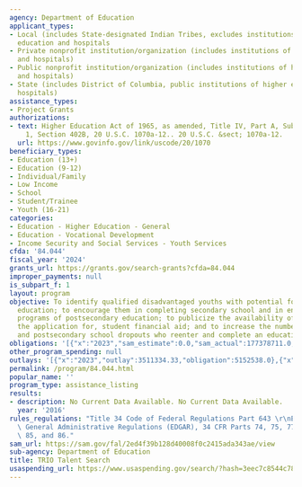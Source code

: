 ```yaml
---
agency: Department of Education
applicant_types:
- Local (includes State-designated Indian Tribes, excludes institutions of higher
  education and hospitals
- Private nonprofit institution/organization (includes institutions of higher education
  and hospitals)
- Public nonprofit institution/organization (includes institutions of higher education
  and hospitals)
- State (includes District of Columbia, public institutions of higher education and
  hospitals)
assistance_types:
- Project Grants
authorizations:
- text: Higher Education Act of 1965, as amended, Title IV, Part A, Subpart 2, Chapter
    1, Section 402B, 20 U.S.C. 1070a-12.. 20 U.S.C. &sect; 1070a-12.
  url: https://www.govinfo.gov/link/uscode/20/1070
beneficiary_types:
- Education (13+)
- Education (9-12)
- Individual/Family
- Low Income
- School
- Student/Trainee
- Youth (16-21)
categories:
- Education - Higher Education - General
- Education - Vocational Development
- Income Security and Social Services - Youth Services
cfda: '84.044'
fiscal_year: '2024'
grants_url: https://grants.gov/search-grants?cfda=84.044
improper_payments: null
is_subpart_f: 1
layout: program
objective: To identify qualified disadvantaged youths with potential for postsecondary
  education; to encourage them in completing secondary school and in enrolling in
  programs of postsecondary education; to publicize the availability of, and facilitate
  the application for, student financial aid; and to increase the number of secondary
  and postsecondary school dropouts who reenter and complete an educational program.
obligations: '[{"x":"2023","sam_estimate":0.0,"sam_actual":177378711.0,"usa_spending_actual":156725239.24},{"x":"2024","sam_estimate":0.0,"sam_actual":202310052.0,"usa_spending_actual":193586041.26},{"x":"2025","sam_estimate":0.0,"sam_actual":197100000.0,"usa_spending_actual":0.0}]'
other_program_spending: null
outlays: '[{"x":"2023","outlay":3511334.33,"obligation":5152538.0},{"x":"2024","outlay":0.0,"obligation":0.0},{"x":"2025","outlay":0.0,"obligation":0.0}]'
permalink: /program/84.044.html
popular_name: ''
program_type: assistance_listing
results:
- description: No Current Data Available. No Current Data Available.
  year: '2016'
rules_regulations: "Title 34 Code of Federal Regulations Part 643 \r\nEducation Department\
  \ General Administrative Regulations (EDGAR), 34 CFR Parts 74, 75, 77, 79, 82, 84,\
  \ 85, and 86."
sam_url: https://sam.gov/fal/2ed4f39b128d40008f0c2415ada343ae/view
sub-agency: Department of Education
title: TRIO Talent Search
usaspending_url: https://www.usaspending.gov/search/?hash=3eec7c8544c785809d0a24d3790071fc
---
```

